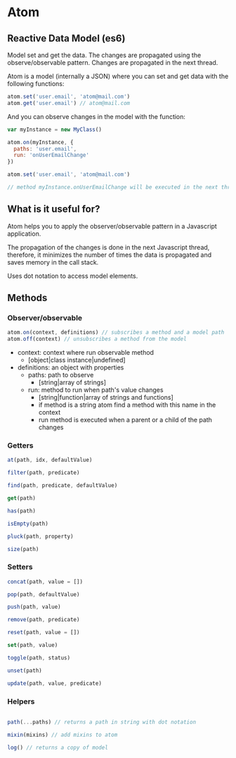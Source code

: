 # Atom

## Reactive Data Model (es6)

Model set and get the data. The changes are propagated using the observe/observable pattern.
Changes are propagated in the next thread.

Atom is a model (internally a JSON) where you can set and get data with the following functions:

```javascript
atom.set('user.email', 'atom@mail.com')
atom.get('user.email') // atom@mail.com
```

And you can observe changes in the model with the function:

```javascript
var myInstance = new MyClass()

atom.on(myInstance, {
  paths: 'user.email',
  run: 'onUserEmailChange'
})

atom.set('user.email', 'atom@mail.com')

// method myInstance.onUserEmailChange will be executed in the next thread
```

## What is it useful for?

Atom helps you to apply the observer/observable pattern in a Javascript application.

The propagation of the changes is done in the next Javascript thread, therefore, it minimizes the number of times the data is propagated and saves memory in the call stack.

Uses dot notation to access model elements.

## Methods

### Observer/observable

```javascript
atom.on(context, definitions) // subscribes a method and a model path
atom.off(context) // unsubscribes a method from the model

```

- context: context where run observable method
  - [object|class instance|undefined]
- definitions: an object with properties
  - paths: path to observe
    - [string|array of strings]
  - run: method to run when path's value changes
    - [string|function|array of strings and functions]
    - if method is a string atom find a method with this name in the context
    - run method is executed when a parent or a child of the path changes

### Getters

```javascript
at(path, idx, defaultValue)

filter(path, predicate)

find(path, predicate, defaultValue)

get(path)

has(path)

isEmpty(path)

pluck(path, property)

size(path)
```

### Setters

```javascript
concat(path, value = [])

pop(path, defaultValue)

push(path, value)

remove(path, predicate)

reset(path, value = [])

set(path, value)

toggle(path, status)

unset(path)

update(path, value, predicate)
```

### Helpers

```javascript

path(...paths) // returns a path in string with dot notation

mixin(mixins) // add mixins to atom

log() // returns a copy of model
```
